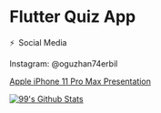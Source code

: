 
# Flutter Quiz App

⚡ Social Media

Instagram: @oguzhan74erbil

[Apple iPhone 11 Pro Max Presentation](https://user-images.githubusercontent.com/82578095/130060710-57833ac7-0f6e-4c49-a40d-1161c2775836.png)

[![99's Github Stats](https://github-readme-stats.vercel.app/api?username=oguzhanerbil&bg_color=31,00ff00,000000&title_color=fff&text_color=fff)](https://github.com/oguzhanerbil/github-readme-stats)
